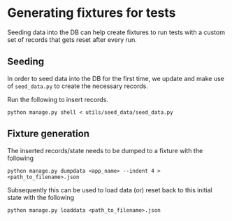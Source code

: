 # Generating fixtures for tests

Seeding data into the DB can help create fixtures to run tests with a custom set of records that gets reset after every run.

## Seeding

In order to seed data into the DB for the first time, we update and make use of `seed_data.py` to create the necessary records.

Run the following to insert records.

```
python manage.py shell < utils/seed_data/seed_data.py
```

## Fixture generation

The inserted records/state needs to be dumped to a fixture with the following

```
python manage.py dumpdata <app_name> --indent 4 > <path_to_filename>.json
```

Subsequently this can be used to load data (or) reset back to this initial state with the following

```
python manage.py loaddata <path_to_filename>.json
```
